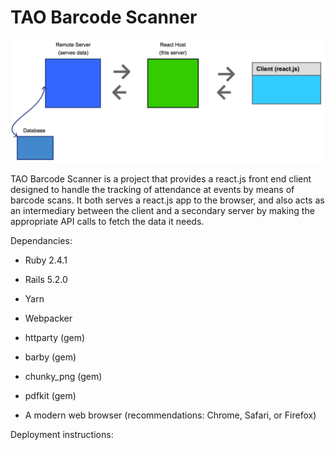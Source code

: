 # TAO Barcode Scanner

![flow chart](diagram.png?raw=true)

TAO Barcode Scanner is a project that provides a react.js front end client designed to handle the tracking of attendance at events by means of barcode scans. It both serves a react.js app to the browser, and also acts as an intermediary between the client and a secondary server by making the appropriate API calls to fetch the data it needs.

Dependancies:

* Ruby 2.4.1

* Rails 5.2.0

* Yarn

* Webpacker

* httparty (gem)

* barby (gem)

* chunky_png (gem)

* pdfkit (gem)

* A modern web browser (recommendations: Chrome, Safari, or Firefox)

Deployment instructions:
